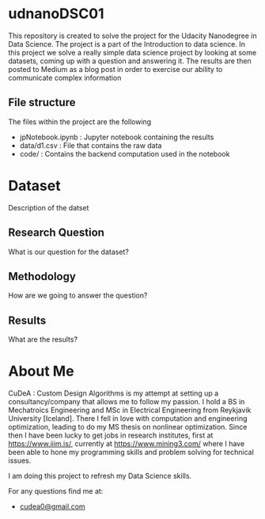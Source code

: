 # udnanoDSC01
This repository is created to solve the project for the Udacity Nanodegree in Data Science. The project is a part of the Introduction to data science. 
In this project we solve a really simple data science project by looking at some datasets, coming up with a question and answering it. 
The results are then posted to Medium as a blog post in order to exercise our
ability to communicate complex information

## File structure
The files within the project are the following

- jpNotebook.ipynb   : Jupyter notebook containing the results
- data/d1.csv        : File that contains the raw data
- code/              : Contains the backend computation used in the notebook 


# Dataset
Description of the datset

## Research Question
What is our question for the dataset?


## Methodology
How are we going to answer the question?

## Results
What are the results?

# About Me
CuDeA  : Custom Design Algorithms is my attempt at setting up a consultancy/company that allows me to follow my passion. I hold a BS in Mechatroics Engineering and MSc in Electrical Engineering from Reykjavik University [Iceland]. There I fell in love with computation and engineering optimization, leading to do my MS thesis on nonlinear optimization. Since then I have been lucky to get jobs in research institutes, first at https://www.iiim.is/, currently at https://www.mining3.com/ where I have been able to hone my programming skills and problem solving for technical issues. 

I am doing this project to refresh my Data Science skills.

For any questions find me at:
- cudea0@gmail.com
